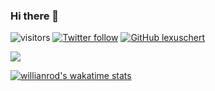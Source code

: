 ### Hi there 👋

![visitors](https://visitor-badge.glitch.me/badge?page_id=lexuschert.lexuschert)
[![Twitter follow](https://img.shields.io/twitter/follow/lexuschert?label=Follow)](https://twitter.com/intent/follow?screen_name=lexuschert)
[![GitHub lexuschert](https://img.shields.io/github/followers/lexuschert?label=follow&style=social)](https://github.com/lexuschert)


<img src="https://github-readme-stats.vercel.app/api?username=lexuschert&show_icons=true&theme=vision-friendly-dark&bg_color=0d1117&border_radius=10&hide_border=true"/>


[![willianrod's wakatime stats](https://github-readme-stats.vercel.app/api/wakatime?username=lexuschert)](https://github.com/anuraghazra/github-readme-stats)